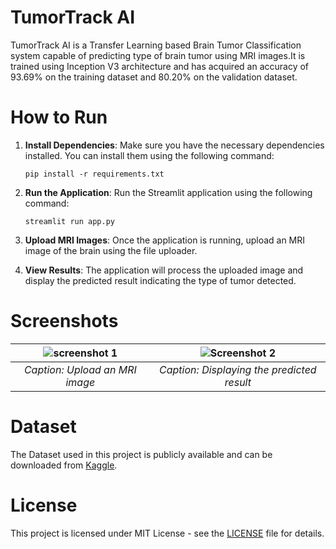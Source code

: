 # TumorTrack AI

TumorTrack AI is a Transfer Learning based Brain Tumor Classification system capable of predicting type of brain tumor using MRI images.It is trained using Inception V3 architecture and has acquired an accuracy of 93.69% on the training dataset and 80.20% on the validation dataset.

# How to Run

1. **Install Dependencies**: Make sure you have the necessary dependencies installed. You can install them using the following command:
    ```
    pip install -r requirements.txt
    ```

2. **Run the Application**: Run the Streamlit application using the following command:
    ```
    streamlit run app.py
    ```

3. **Upload MRI Images**: Once the application is running, upload an MRI image of the brain using the file uploader.

4. **View Results**: The application will process the uploaded image and display the predicted result indicating the type of tumor detected.

# Screenshots

| ![screenshot 1](https://github.com/Bratajit-03/TumorTrack-AI/assets/106532791/4566be69-709d-4523-a698-8d5632508cfe) | ![Screenshot 2](https://github.com/Bratajit-03/TumorTrack-AI/assets/106532791/9b4eee27-ad3f-43ee-b85b-4e0fc5b35215) |
|:--:|:--:|
| *Caption: Upload an MRI image* | *Caption: Displaying the predicted result* |

# Dataset

The Dataset used in this project is publicly available and can be downloaded from [Kaggle](https://www.kaggle.com/datasets/sartajbhuvaji/brain-tumor-classification-mri).

# License

This project is licensed under MIT License - see the [LICENSE](LICENSE) file for details.
